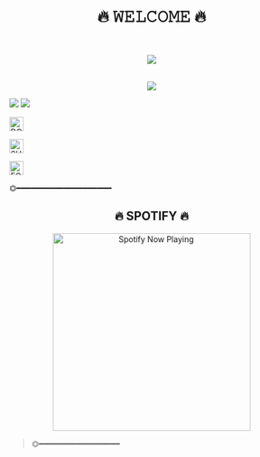 
  <body>
<h1 align="center">🔥 𝚆𝙴𝙻𝙲𝙾𝙼𝙴 🔥</h1>
<br>
</p>
<p align="center"><img src="https://www.codewars.com/users/Frons/badges/large"/><br /><br />
 <p align="center"><a href="https://github.com/AkunGaru"><img src="https://github-readme-stats.vercel.app/api?username=AkunGaru&show_icons=true&theme=radical"></a></p>
  <img src="https://github-readme-streak-stats.herokuapp.com/?user=AkunGaru&theme=radical"/>
  <img src="https://github-readme-stats.vercel.app/api/top-langs/?username=AkunGaru&layout=compact&theme=radical&langs_count=12"/><br />
</div>
</p>
<a href="https://trakteer.id/frons?quantity=1" target="_blank"><img id="wse-buttons-preview" src="https://cdn.trakteer.id/images/embed/trbtn-red-1.png" height="15" style="border:0px;height:25px;" alt="DONASI FOR ME :V"></a>
</p>
<a href="https://youtube.com/channel/UCDhIyau9b9Ury6Lc2wxMTDQ" target="_blank"><img id="wse-buttons-preview" src="https://img.shields.io/badge/YouTube-FF0000?style=for-the-badge&logo=youtube&logoColor=white" height="15" style="border:0px;height:25px;" alt="SUBSCRIBE"></a>
</p>
<a href="tiktok.com/@frons_1" target="_blank"><img id="wse-buttons-preview" src="https://img.shields.io/badge/TikTok-000000?style=for-the-badge&logo=tiktok&logoColor=white" height="15" style="border:0px;height:25px;" alt="FOLLOW"></a>
</p>

</p>
⏣━━━━━━━━━━━━━━━━━━━━
</p>
<h2 align="center">🔥 SPOTIFY 🔥</h2>
<p align="center">
  <a href="https://open.spotify.com/track/4bNvS25ZVMCvLHEUV87mp4?si=yb1PaPVnRgiTYedy8r6i_g&utm_source=copy-link&context=spotify%3Aplaylist%3A37i9dQZF1EIVoBTSiHHsdx&dl_branch=1" target="_blank"><img src="https://now-playing-on-spotify.vercel.app/api/spotify" alt="Spotify Now Playing" width="350"/></a>
</p>



> ⏣━━━━━━━━━━━━━━━━━

</div>
</body>
